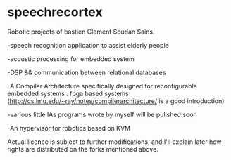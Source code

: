 speechrecortex
==============

Robotic projects of bastien Clement Soudan Sains.


-speech recognition application to assist elderly people

-acoustic processing for embedded system

-DSP && communication between relational databases

-A Compiler Architecture specifically designed for reconfigurable embedded systems : fpga based systems (http://cs.lmu.edu/~ray/notes/compilerarchitecture/ is a good introduction)

-various little IAs programs wrote by myself will be pulished soon

-An hypervisor for robotics based on KVM



Actual licence is subject to further modifications, and I'll explain later how rights are distributed on the forks mentioned above.
